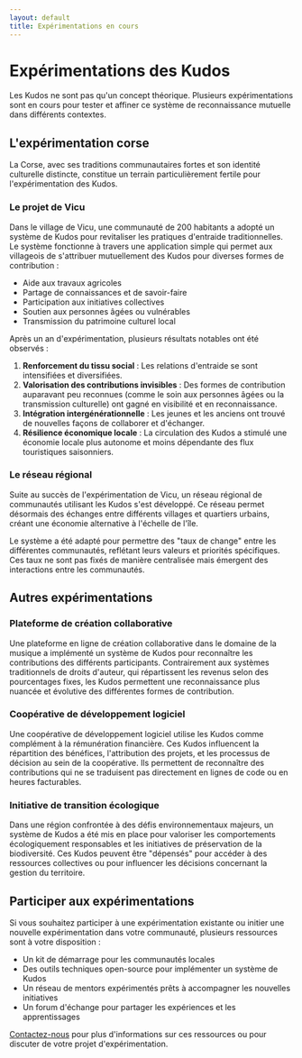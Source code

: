 ```yaml
---
layout: default
title: Expérimentations en cours
---
```


# Expérimentations des Kudos

Les Kudos ne sont pas qu'un concept théorique. Plusieurs expérimentations sont en cours pour tester et affiner ce système de reconnaissance mutuelle dans différents contextes.

## L'expérimentation corse

La Corse, avec ses traditions communautaires fortes et son identité culturelle distincte, constitue un terrain particulièrement fertile pour l'expérimentation des Kudos.

### Le projet de Vicu

Dans le village de Vicu, une communauté de 200 habitants a adopté un système de Kudos pour revitaliser les pratiques d'entraide traditionnelles. Le système fonctionne à travers une application simple qui permet aux villageois de s'attribuer mutuellement des Kudos pour diverses formes de contribution :

- Aide aux travaux agricoles
- Partage de connaissances et de savoir-faire
- Participation aux initiatives collectives
- Soutien aux personnes âgées ou vulnérables
- Transmission du patrimoine culturel local

Après un an d'expérimentation, plusieurs résultats notables ont été observés :

1. **Renforcement du tissu social** : Les relations d'entraide se sont intensifiées et diversifiées.
2. **Valorisation des contributions invisibles** : Des formes de contribution auparavant peu reconnues (comme le soin aux personnes âgées ou la transmission culturelle) ont gagné en visibilité et en reconnaissance.
3. **Intégration intergénérationnelle** : Les jeunes et les anciens ont trouvé de nouvelles façons de collaborer et d'échanger.
4. **Résilience économique locale** : La circulation des Kudos a stimulé une économie locale plus autonome et moins dépendante des flux touristiques saisonniers.

### Le réseau régional

Suite au succès de l'expérimentation de Vicu, un réseau régional de communautés utilisant les Kudos s'est développé. Ce réseau permet désormais des échanges entre différents villages et quartiers urbains, créant une économie alternative à l'échelle de l'île.

Le système a été adapté pour permettre des "taux de change" entre les différentes communautés, reflétant leurs valeurs et priorités spécifiques. Ces taux ne sont pas fixés de manière centralisée mais émergent des interactions entre les communautés.

## Autres expérimentations

### Plateforme de création collaborative

Une plateforme en ligne de création collaborative dans le domaine de la musique a implémenté un système de Kudos pour reconnaître les contributions des différents participants. Contrairement aux systèmes traditionnels de droits d'auteur, qui répartissent les revenus selon des pourcentages fixes, les Kudos permettent une reconnaissance plus nuancée et évolutive des différentes formes de contribution.

### Coopérative de développement logiciel

Une coopérative de développement logiciel utilise les Kudos comme complément à la rémunération financière. Ces Kudos influencent la répartition des bénéfices, l'attribution des projets, et les processus de décision au sein de la coopérative. Ils permettent de reconnaître des contributions qui ne se traduisent pas directement en lignes de code ou en heures facturables.

### Initiative de transition écologique

Dans une région confrontée à des défis environnementaux majeurs, un système de Kudos a été mis en place pour valoriser les comportements écologiquement responsables et les initiatives de préservation de la biodiversité. Ces Kudos peuvent être "dépensés" pour accéder à des ressources collectives ou pour influencer les décisions concernant la gestion du territoire.

## Participer aux expérimentations

Si vous souhaitez participer à une expérimentation existante ou initier une nouvelle expérimentation dans votre communauté, plusieurs ressources sont à votre disposition :

- Un kit de démarrage pour les communautés locales
- Des outils techniques open-source pour implémenter un système de Kudos
- Un réseau de mentors expérimentés prêts à accompagner les nouvelles initiatives
- Un forum d'échange pour partager les expériences et les apprentissages

[Contactez-nous](mailto:contact@kudos-project.org) pour plus d'informations sur ces ressources ou pour discuter de votre projet d'expérimentation.